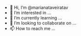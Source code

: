 - 👋 Hi, I’m @marianataveiratav
- 👀 I’m interested in ...
- 🌱 I’m currently learning ...
- 💞️ I’m looking to collaborate on ...
- 📫 How to reach me ...

<!---
marianataveiratav/marianataveiratav is a ✨ special ✨ repository because its `README.md` (this file) appears on your GitHub profile.
You can click the Preview link to take a look at your changes.
--->
